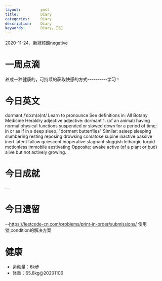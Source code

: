 ```yaml
---
layout:     	post
title:      	Diary
categories: 	Diary
description:   	Diary
keywords: 		Diary，日记 
---
```


2020-11-24，新冠核酸negative

# 一周点滴

养成一种健康的，可持续的获取快感的方式----------学习！

# 今日英文

dormant
/ˈdɔːm(ə)nt/
Learn to pronounce
See definitions in:
All
Botany
Medicine
Heraldry
adjective
adjective: dormant
1.
(of an animal) having normal physical functions suspended or slowed down for a period of time; in or as if in a deep sleep.
"dormant butterflies"
Similar:
asleep
sleeping
slumbering
resting
reposing
drowsing
comatose
supine
inactive
passive
inert
latent
fallow
quiescent
inoperative
stagnant
sluggish
lethargic
torpid
motionless
immobile
aestivating
Opposite:
awake
active
(of a plant or bud) alive but not actively growing.

# 今日成就

--

# 今日遗留

--https://leetcode-cn.com/problems/print-in-order/submissions/    使用锁,condition的解决方案

# 健康

- 运动量：6k步
- 体重：65.8kg@20201106





































